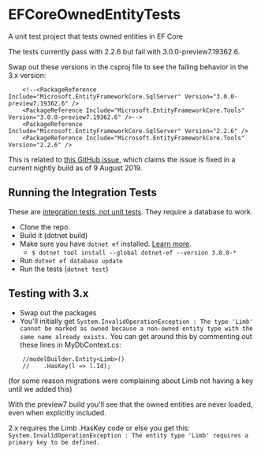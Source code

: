 # EFCoreOwnedEntityTests

A unit test project that tests owned entities in EF Core

The tests currently pass with 2.2.6 but fail with 3.0.0-preview7.19362.6.

Swap out these versions in the csproj file to see the failing behavior in the 3.x version:

```
    <!--<PackageReference Include="Microsoft.EntityFrameworkCore.SqlServer" Version="3.0.0-preview7.19362.6" />
    <PackageReference Include="Microsoft.EntityFrameworkCore.Tools" Version="3.0.0-preview7.19362.6" />-->
    <PackageReference Include="Microsoft.EntityFrameworkCore.SqlServer" Version="2.2.6" />
    <PackageReference Include="Microsoft.EntityFrameworkCore.Tools" Version="2.2.6" />
```

This is related to [this GitHub issue](https://github.com/aspnet/EntityFrameworkCore/issues/17057), which claims the issue is fixed in a current nightly build as of 9 August 2019.

## Running the Integration Tests

These are [integration tests, not unit tests](https://ardalis.com/unit-test-or-integration-test-and-why-you-should-care). They require a database to work.

- Clone the repo.
- Build it (dotnet build)
- Make sure you have `dotnet ef` installed. [Learn more](https://docs.microsoft.com/en-us/ef/core/miscellaneous/cli/dotnet).
	- `$ dotnet tool install --global dotnet-ef --version 3.0.0-*`
- Run `dotnet ef database update`
- Run the tests (`dotnet test`)

## Testing with 3.x

- Swap out the packages
- You'll initially get `System.InvalidOperationException : The type 'Limb' cannot be marked as owned because a non-owned entity type with the same name already exists.` You can get around this by commenting out these lines in MyDbContext.cs:
```
    //modelBuilder.Entity<Limb>()
    //    .HasKey(l => l.Id);
```
(for some reason migrations were complaining about Limb not having a key until we added this)

With the preview7 build you'll see that the owned entities are never loaded, even when explicitly included.

2.x requires the Limb .HasKey code or else you get this:
`System.InvalidOperationException : The entity type 'Limb' requires a primary key to be defined.`